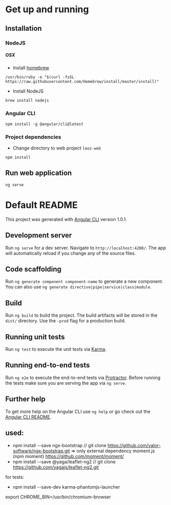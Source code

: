 # Get up and running

## Installation

### NodeJS

##### OSX

* Install [homebrew](https://brew.sh)

```
/usr/bin/ruby -e "$(curl -fsSL https://raw.githubusercontent.com/Homebrew/install/master/install)"
```

* Install NodeJS

```
brew install nodejs
```

### Angular CLI

```
npm install -g @angular/cli@latest
```

### Project dependencies

* Change directory to web project `leoz-web`

```
npm install
```

## Run web application

```
ng serve
```

# Default README

This project was generated with [Angular CLI](https://github.com/angular/angular-cli) version 1.0.1.

## Development server

Run `ng serve` for a dev server. Navigate to `http://localhost:4200/`. The app will automatically reload if you change any of the source files.

## Code scaffolding

Run `ng generate component component-name` to generate a new component. You can also use `ng generate directive|pipe|service|class|module`.

## Build

Run `ng build` to build the project. The build artifacts will be stored in the `dist/` directory. Use the `-prod` flag for a production build.

## Running unit tests

Run `ng test` to execute the unit tests via [Karma](https://karma-runner.github.io).

## Running end-to-end tests

Run `ng e2e` to execute the end-to-end tests via [Protractor](http://www.protractortest.org/).
Before running the tests make sure you are serving the app via `ng serve`.

## Further help

To get more help on the Angular CLI use `ng help` or go check out the [Angular CLI README](https://github.com/angular/angular-cli/blob/master/README.md).

## used:
- npm install --save ngx-bootstrap // git clone https://github.com/valor-software/ngx-bootstrap.git
  => only external dependency moment.js (npm moment) https://github.com/moment/moment/
- npm install --save @yaga/leaflet-ng2 // git clone https://github.com/yagajs/leaflet-ng2.git

for tests:
- npm install --save-dev karma-phantomjs-launcher

export CHROME_BIN=/usr/bin/chromium-browser
